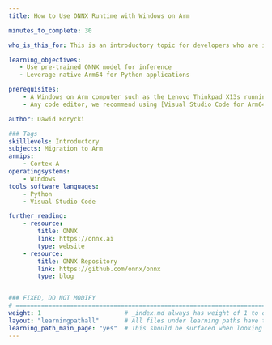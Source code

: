 ```yaml
---
title: How to Use ONNX Runtime with Windows on Arm 

minutes_to_complete: 30

who_is_this_for: This is an introductory topic for developers who are interested in ONNX.

learning_objectives:
   - Use pre-trained ONNX model for inference
   - Leverage native Arm64 for Python applications   

prerequisites:
    - A Windows on Arm computer such as the Lenovo Thinkpad X13s running Windows 11 or a Windows on Arm [virtual machine](/learning-paths/cross-platform/woa_azure/). 
    - Any code editor, we recommend using [Visual Studio Code for Arm64](https://code.visualstudio.com/docs/?dv=win32arm64user).    

author: Dawid Borycki

### Tags
skilllevels: Introductory
subjects: Migration to Arm
armips:
    - Cortex-A
operatingsystems:
    - Windows
tools_software_languages:
    - Python
    - Visual Studio Code

further_reading:
    - resource:
        title: ONNX
        link: https://onnx.ai
        type: website
    - resource:
        title: ONNX Repository
        link: https://github.com/onnx/onnx
        type: blog    


### FIXED, DO NOT MODIFY
# ================================================================================
weight: 1                       # _index.md always has weight of 1 to order correctly
layout: "learningpathall"       # All files under learning paths have this same wrapper
learning_path_main_page: "yes"  # This should be surfaced when looking for related content. Only set for _index.md of learning path content.
---
```

